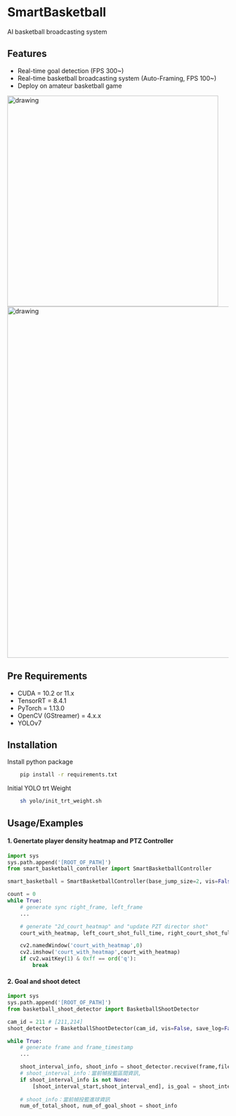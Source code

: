 
# SmartBasketball

AI basketball broadcasting system


## Features

- Real-time goal detection (FPS 300~)
- Real-time basketball broadcasting system (Auto-Framing, FPS 100~)
- Deploy on amateur basketball game

<img src="assets/smart_basketball_demo.gif" alt="drawing" width="480"/>
<img src="assets/_flowchart.png" alt="drawing" width="800"/>

## Pre Requirements
- CUDA = 10.2 or 11.x
- TensorRT = 8.4.1
- PyTorch = 1.13.0
- OpenCV (GStreamer) = 4.x.x
- YOLOv7
## Installation

Install python package

```bash
    pip install -r requirements.txt
```

Initial YOLO trt Weight
```bash
    sh yolo/init_trt_weight.sh
```
## Usage/Examples

#### 1. Genertate player density heatmap and PTZ Controller
```python
import sys
sys.path.append('[ROOT_OF_PATH]')
from smart_basketball_controller import SmartBasketballController

smart_basketball = SmartBasketballController(base_jump_size=2, vis=False)

count = 0
while True:
    # generate sync right_frame, left_frame
    ...

    # generate "2d_court_heatmap" and "update PZT director shot"
    court_with_heatmap, left_court_shot_full_time, right_court_shot_full_time = smart_basketball[[frame_left, frame_right]]

    cv2.namedWindow('court_with_heatmap',0)
    cv2.imshow('court_with_heatmap',court_with_heatmap)
    if cv2.waitKey(1) & 0xff == ord('q'):
        break
```

#### 2. Goal and shoot detect 
```python
import sys
sys.path.append('[ROOT_OF_PATH]')
from basketball_shoot_detector import BasketballShootDetector

cam_id = 211 # [211,214]
shoot_detector = BasketballShootDetector(cam_id, vis=False, save_log=False)

while True:
    # generate frame and frame_timestamp
    ...

    shoot_interval_info, shoot_info = shoot_detector.recvive(frame,file_time)
    # shoot_interval_info：當前幀投籃區間資訊,
    if shoot_interval_info is not None:
        [shoot_interval_start,shoot_interval_end], is_goal = shoot_interval_info
    
    # shoot_info：當前幀投籃進球資訊
    num_of_total_shoot, num_of_goal_shoot = shoot_info
```
